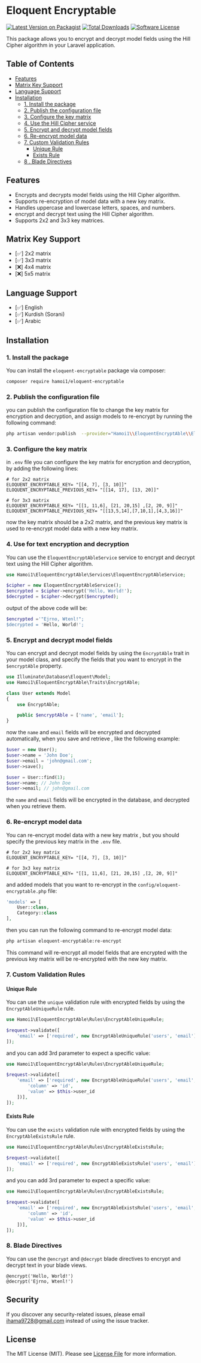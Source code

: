 # Eloquent Encryptable 

[![Latest Version on Packagist](https://img.shields.io/packagist/v/hamoi1/eloquent-encryptable.svg?style=flat-square)](https://packagist.org/packages/hamoi1/eloquent-encryptable)
[![Total Downloads](https://img.shields.io/packagist/dt/hamoi1/eloquent-encryptable.svg?style=flat-square)](https://packagist.org/packages/hamoi1/eloquent-encryptable)
[![Software License](https://img.shields.io/badge/license-MIT-brightgreen.svg)](LICENSE)

This package allows you to encrypt and decrypt model fields using the Hill Cipher algorithm in your Laravel application.

## Table of Contents
- [Features](#features)
- [Matrix Key Support](#matrix-key-support)
- [Language Support](#language-support)
- [Installation](#installation)
  - [1. Install the package](#1-install-the-package)
  - [2. Publish the configuration file](#2-publish-the-configuration-file)
  - [3. Configure the key matrix](#3-configure-the-key-matrix)
  - [4. Use the Hill Cipher service](#4-use-the-hill-cipher-service)
  - [5. Encrypt and decrypt model fields](#5-encrypt-and-decrypt-model-fields)
  - [6. Re-encrypt model data](#6-re-encrypt-model-data)
  - [7. Custom Validation Rules](#7-custom-validation-rules)
    - [Unique Rule](#unique-rule)
    - [Exists Rule](#exists-rule)
   - [8 . Blade Directives](#8-blade-directives)

## Features
- Encrypts and decrypts model fields using the Hill Cipher algorithm.
- Supports re-encryption of model data with a new key matrix.
- Handles uppercase and lowercase letters, spaces, and numbers.
- encrypt and decrypt text using the Hill Cipher algorithm.
- Supports 2x2 and 3x3 key matrices.

## Matrix Key Support
- [✅] 2x2 matrix
- [✅] 3x3 matrix
- [❌] 4x4 matrix
- [❌] 5x5 matrix


## Language Support
- [✅] English
- [✅] Kurdish (Sorani) 
- [✅] Arabic


## Installation
### 1. Install the package

You can install the `eloquent-encryptable` package via composer:
```bash
composer require hamoi1/eloquent-encryptable
```

### 2. Publish the configuration file
you can publish the configuration file to change the key matrix for encryption and decryption, and assign models to re-encrypt by running the following command:
```bash
php artisan vendor:publish  --provider="Hamoi1\\EloquentEncryptAble\\EloquentEncryptAbleServiceProvider" --tag="config"
```

### 3. Configure the key matrix
in `.env` file you can configure the key matrix for encryption and decryption, by adding the following lines:

```env
# for 2x2 matrix
ELOQUENT_ENCRYPTABLE_KEY= "[[4, 7], [3, 10]]"
ELOQUENT_ENCRYPTABLE_PREVIOUS_KEY= "[[14, 17], [13, 20]]"

# for 3x3 matrix
ELOQUENT_ENCRYPTABLE_KEY= "[[1, 11,6], [21, 20,15] ,[2, 20, 9]]"
ELOQUENT_ENCRYPTABLE_PREVIOUS_KEY= "[[13,5,14],[7,10,1],[4,3,16]]"
```
now the key matrix should be a 2x2 matrix, and the previous key matrix is used to re-encrypt model data with a new key matrix.

### 4. Use for text encryption and decryption
You can use the `EloquentEncryptAbleService` service to encrypt and decrypt text using the Hill Cipher algorithm.
```php
use Hamoi1\EloquentEncryptAble\Services\EloquentEncryptAbleService;

$cipher = new EloquentEncryptAbleService();
$encrypted = $cipher->encrypt('Hello, World!');
$decrypted = $cipher->decrypt($encrypted);
```

output of the above code will be:

```php
$encrypted ='"Ejrno, Wtenl!";
$decrypted = 'Hello, World!';
```

### 5. Encrypt and decrypt model fields
You can encrypt and decrypt model fields by using the `EncryptAble` trait in your model class, and specify the fields that you want to encrypt in the `$encryptAble` property.
```php
use Illuminate\Database\Eloquent\Model;
use Hamoi1\EloquentEncryptAble\Traits\EncryptAble;

class User extends Model
{
    use EncryptAble;

    public $encryptAble = ['name', 'email'];
}
```
now the `name` and `email` fields will be encrypted and decrypted automatically,
when you save and retrieve , like the following example:
```php
$user = new User();
$user->name = 'John Doe';
$user->email = 'john@gmail.com';
$user->save();

$user = User::find(1);
$user->name; // John Doe
$user->email; // john@gmail.com
```
the `name` and `email` fields will be encrypted in the database, and decrypted when you retrieve them.

### 6. Re-encrypt model data
You can re-encrypt model data with a new key matrix , but you should specify the previous key matrix in the `.env` file.

```env
# for 2x2 key matrix
ELOQUENT_ENCRYPTABLE_KEY= "[[4, 7], [3, 10]]"

# for 3x3 key matrix
ELOQUENT_ENCRYPTABLE_KEY= "[[1, 11,6], [21, 20,15] ,[2, 20, 9]]"
```

and added models that you want to re-encrypt in the `config/eloquent-encryptable.php` file:
```php
'models' => [
    User::class,
    Category::class
],
```
then you can run the following command to re-encrypt model data:
```bash
php artisan eloquent-encryptable:re-encrypt
```
This command will re-encrypt all model fields that are encrypted with the previous key matrix will be re-encrypted with the new key matrix.

### 7. Custom Validation Rules
#### Unique Rule
You can use the `unique` validation rule with encrypted fields by using the `EncryptAbleUniqueRule` rule.
```php
use Hamoi1\EloquentEncryptAble\Rules\EncryptAbleUniqueRule;

$request->validate([
    'email' => ['required', new EncryptAbleUniqueRule('users', 'email')],
]);
```
and you can add 3rd parameter to expect a specific value:
```php
use Hamoi1\EloquentEncryptAble\Rules\EncryptAbleUniqueRule;

$request->validate([
    'email' => ['required', new EncryptAbleUniqueRule('users', 'email',[
        'column' => 'id',
        'value' => $this->user_id
    ])],
]);
```

#### Exists Rule
You can use the `exists` validation rule with encrypted fields by using the `EncryptAbleExistsRule` rule.
```php
use Hamoi1\EloquentEncryptAble\Rules\EncryptAbleExistsRule;

$request->validate([
    'email' => ['required', new EncryptAbleExistsRule('users', 'email')],
]);
```
and you can add 3rd parameter to expect a specific value:
```php
use Hamoi1\EloquentEncryptAble\Rules\EncryptAbleExistsRule;

$request->validate([
    'email' => ['required', new EncryptAbleExistsRule('users', 'email',[
        'column' => 'id',
        'value' => $this->user_id
    ])],
]);
```

### 8. Blade Directives
You can use the `@encrypt` and `@decrypt` blade directives to encrypt and decrypt text in your blade views.
```blade
@encrypt('Hello, World!')
@decrypt('Ejrno, Wtenl!')
```


## Security

If you discover any security-related issues, please email [ihama9728@gmail.com](mailto:ihama9728@gmail.com) instead of using the issue tracker.


## License
The MIT License (MIT). Please see [License File](LICENSE) for more information.
